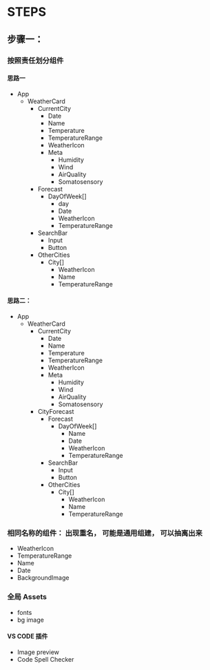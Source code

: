 # STEPS

## 步骤一：

### 按照责任划分组件

#### 思路一
- App
    - WeatherCard
        - CurrentCity
            - Date
            - Name
            - Temperature
            - TemperatureRange
            - WeatherIcon
            - Meta
                - Humidity
                - Wind
                - AirQuality
                - Somatosensory
        - Forecast
            - DayOfWeek[]
                - day
                - Date
                - WeatherIcon
                - TemperatureRange
        - SearchBar
            - Input
            - Button
        - OtherCities
            - City[]
                - WeatherIcon
                - Name
                - TemperatureRange

#### 思路二：
- App
    - WeatherCard
        - CurrentCity
            - Date
            - Name
            - Temperature
            - TemperatureRange
            - WeatherIcon
            - Meta
                - Humidity
                - Wind
                - AirQuality
                - Somatosensory
        - CityForecast
            - Forecast
                - DayOfWeek[]
                    - Name
                    - Date
                    - WeatherIcon
                    - TemperatureRange
            - SearchBar
                - Input
                - Button
            - OtherCities
                - City[]
                    - WeatherIcon
                    - Name
                    - TemperatureRange

### 相同名称的组件： 出现重名， 可能是通用组建， 可以抽离出来

- WeatherIcon
- TemperatureRange
- Name
- Date
- BackgroundImage   

### 全局 Assets

- fonts
- bg image


#### VS CODE 插件   

- Image preview
- Code Spell Checker